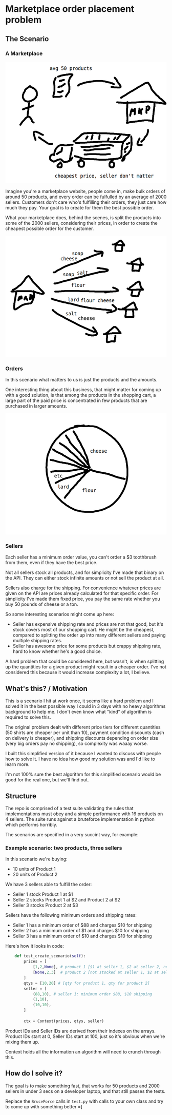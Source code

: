 # Marketplace order placement problem

## The Scenario

### A Marketplace

![shitty drawing of the process](img/flow.png?raw=true)

Imagine you're a marketplace website, people come in, make bulk orders of around 50 products, and every order can be fulfulled by an average of 2000 sellers. Customers don't care who's fulfilling their orders, they just care how much they pay. Your goal is to create for them the best possible order.

What your marketplace does, behind the scenes, is split the products into some of the 2000 sellers, considering their prices, in order to create the cheapest possible order for the customer.

![another shitty drawing of the process](img/sellers.png?raw=true)

### Orders

In this scenario what matters to us is just the products and the amounts.

One interesting thing about this business, that might matter for coming up with a good solution, is that among the products in the shopping cart, a large part of the paid price is concentrated in few products that are purchased in larger amounts.

![pie chart of price distribution](img/pie.png?raw=true)

### Sellers

Each seller has a minimum order value, you can't order a $3 toothbrush from them, even if they have the best price.

Not all sellers stock all products, and for simplicity I've made that binary on the API. They can either stock infinite amounts or not sell the product at all.

Sellers also charge for the shipping. For convenience whatever prices are given on the API are prices already calculated for that specific order. For simplicity I've made them fixed price, you pay the same rate whether you buy 50 pounds of cheese or a ton.

So some interesting scenarios might come up here:

* Seller has expensive shipping rate and prices are not that good, but it's stock covers most of our shopping cart. He might be the cheapest, compared to splitting the order up into many different sellers and paying multiple shipping rates.
* Seller has awesome price for some products but crappy shipping rate, hard to know whether he's a good choice.

A hard problem that could be considered here, but wasn't, is when splitting up the quantities for a given product might result in a cheaper order. I've not considered this because it would increase complexity a lot, I believe.

## What's this? / Motivation

This is a scenario I hit at work once, it seems like a hard problem and I solved it in the best possible way I could in 3 days with no heavy algorithms background to help me. I don't even know what "kind" of algorithm is required to solve this.

The original problem dealt with different price tiers for different quantities (50 shirts are cheaper per unit than 10), payment condition discounts (cash on delivery is cheaper), and shipping discounts depending on order size (very big orders pay no shipping), so complexity was waaay worse.

I built this simplified version of it because I wanted to discuss with people how to solve it. I have no idea how good my solution was and I'd like to learn more.

I'm not 100% sure the best algorithm for this simplified scenario would be good for the real one, but we'll find out.

## Structure

The repo is comprised of a test suite validating the rules that implementations must obey and a simple performance with 16 products on 4 sellers. The suite runs against a bruteforce implementation in python which performs horribly.

The scenarios are specified in a very succint way, for example:

### Example scenario: two products, three sellers

In this scenario we're buying:

* 10 units of Product 1
* 20 units of Product 2

We have 3 sellers able to fulfill the order:

* Seller 1 stock Product 1 at $1
* Seller 2 stocks Product 1 at $2 and Product 2 at $2
* Seller 3 stocks Product 2 at $3

Sellers have the following minimum orders and shipping rates:

* Seller 1 has a minimum order of $88 and charges $10 for shipping
* Seller 2 has a minimum order of $1 and charges $10 for shipping
* Seller 3 has a minimum order of $10 and charges $10 for shipping

Here's how it looks in code:

```python
	def test_create_scenario(self):
		prices = [
			[1,2,None], # product 1 [$1 at seller 1, $2 at seller 2, not stocked at seller 3]
			[None,2,3]  # product 2 [not stocked at seller 1, $2 at seller 2, $3 at seller 3]
		]
		qtys = [10,20] # [qty for product 1, qty for product 2]
		seller = [
			(88,10), # seller 1: minimum order $88, $10 shipping
			(1,10),
			(10,10),
		]

		ctx = Context(prices, qtys, seller)
```

Product IDs and Seller IDs are derived from their indexes on the arrays. Product IDs start at 0, Seller IDs start at 100, just so it's obvious when we're mixing them up.

Context holds all the information an algorithm will need to crunch through this.

## How do I solve it?

The goal is to make something fast, that works for 50 products and 2000 sellers in under 3 secs on a developer laptop, and that still passes the tests.

Replace the `BruceForce` calls in `test.py` with calls to your own class and try to come up with something better =]
